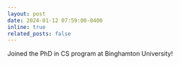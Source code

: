 ```yaml
---
layout: post
date: 2024-01-12 07:59:00-0400
inline: true
related_posts: false
---
```


Joined the PhD in CS program at Binghamton University!

